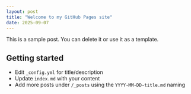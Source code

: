 ```yaml
---
layout: post
title: "Welcome to my GitHub Pages site"
date: 2025-09-07
---
```


This is a sample post. You can delete it or use it as a template.

## Getting started
- Edit `_config.yml` for title/description
- Update `index.md` with your content
- Add more posts under `/_posts` using the `YYYY-MM-DD-title.md` naming
